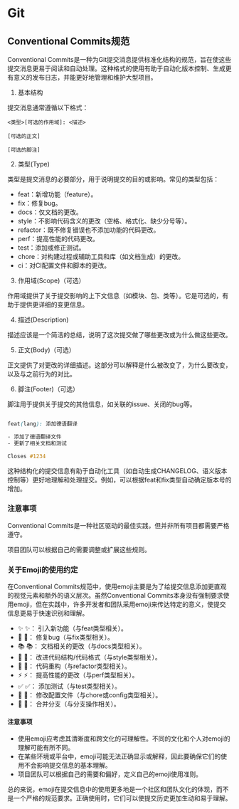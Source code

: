 # Git

## Conventional Commits规范

Conventional Commits是一种为Git提交消息提供标准化结构的规范，旨在使这些提交消息更易于阅读和自动处理。这种格式的使用有助于自动化版本控制、生成更有意义的发布日志，并能更好地管理和维护大型项目。

1. 基本结构

提交消息通常遵循以下格式：

```
<类型>[可选的作用域]: <描述>

[可选的正文]

[可选的脚注]
```

2. 类型(Type)

类型是提交消息的必要部分，用于说明提交的目的或影响。常见的类型包括：

- feat：新增功能（feature）。
- fix：修复bug。
- docs：仅文档的更改。
- style：不影响代码含义的更改（空格、格式化、缺少分号等）。
- refactor：既不修复错误也不添加功能的代码更改。
- perf：提高性能的代码更改。
- test：添加或修正测试。
- chore：对构建过程或辅助工具和库（如文档生成）的更改。
- ci：对CI配置文件和脚本的更改。

3. 作用域(Scope)（可选）

作用域提供了关于提交影响的上下文信息（如模块、包、类等）。它是可选的，有助于提供更详细的变更信息。

4. 描述(Description)

描述应该是一个简洁的总结，说明了这次提交做了哪些更改或为什么做这些更改。

5. 正文(Body)（可选）

正文提供了对更改的详细描述。这部分可以解释是什么被改变了，为什么要改变，以及与之前行为的对比。

6. 脚注(Footer)（可选）

脚注用于提供关于提交的其他信息，如关联的issue、关闭的bug等。

```scss

feat(lang): 添加德语翻译

- 添加了德语翻译文件
- 更新了相关文档和测试

Closes #1234

```

这种结构化的提交信息有助于自动化工具（如自动生成CHANGELOG、语义版本控制等）更好地理解和处理提交。例如，可以根据feat和fix类型自动确定版本号的增加。

### 注意事项

Conventional Commits是一种社区驱动的最佳实践，但并非所有项目都需要严格遵守。

项目团队可以根据自己的需要调整或扩展这些规则。


### 关于Emoji的使用约定

在Conventional Commits规范中，使用emoji主要是为了给提交信息添加更直观的视觉元素和额外的语义层次。虽然Conventional Commits本身没有强制要求使用emoji，但在实践中，许多开发者和团队采用emoji来传达特定的意义，使提交信息更易于快速识别和理解。

- ✨ :sparkles:： 引入新功能（与feat类型相关）。
- 🐛 :bug:： 修复bug（与fix类型相关）。
- 📚 :books:： 文档相关的更改（与docs类型相关）。
- 🎨 :art:： 改进代码结构/代码格式（与style类型相关）。
- 🔨 :hammer:： 代码重构（与refactor类型相关）。
- ⚡ :zap:： 提高性能的更改（与perf类型相关）。
- ✅ :white_check_mark:： 添加测试（与test类型相关）。
- 🔧 :wrench:： 修改配置文件（与chore或config类型相关）。
- 🔀 :twisted_rightwards_arrows:： 合并分支（与分支操作相关）。

#### 注意事项
- 使用emoji应考虑其清晰度和跨文化的可理解性。不同的文化和个人对emoji的理解可能有所不同。
- 在某些环境或平台中，emoji可能无法正确显示或解释，因此要确保它们的使用不会影响提交信息的基本理解。
- 项目团队可以根据自己的需要和偏好，定义自己的emoji使用准则。

总的来说，emoji在提交信息中的使用更多地是一个社区和团队文化的体现，而不是一个严格的规范要求。正确使用时，它们可以使提交历史更加生动和易于理解。

